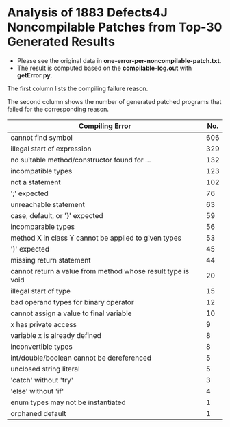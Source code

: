 # Analysis of 1883 Defects4J Noncompilable Patches from Top-30 Generated Results


* Please see the original data in **one-error-per-noncompilable-patch.txt**.
* The result is computed based on the **compilable-log.out** with **getError.py**.


The first column lists the compiling failure reason.

The second column shows the number of generated patched programs that failed for the corresponding reason.

|Compiling Error|No.|
|---|---|
|cannot find symbol |606|
|illegal start of expression |329|
|no suitable method/constructor found for ... |132|
|incompatible types |123|
|not a statement |102|
|';' expected |76|
|unreachable statement |63|
|case, default, or '}' expected |59|
|incomparable types |56|
|method X in class Y cannot be applied to given types |53|
|')' expected |45|
|missing return statement |44|
|cannot return a value from method whose result type is void |20|
|illegal start of type |15|
|bad operand types for binary operator |12|
|cannot assign a value to final variable |10|
|x has private access |9|
|variable x is already defined |8|
|inconvertible types |8|
|int/double/boolean cannot be dereferenced |5 |
|unclosed string literal |5|
|'catch' without 'try' |3|
|'else' without 'if'| 4|
|enum types may not be instantiated |1|
|orphaned default |1|


